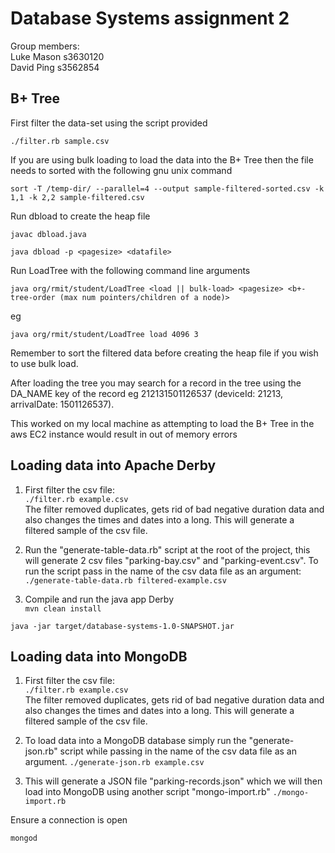 # Database Systems assignment 2

Group members:\
Luke Mason s3630120\
David Ping s3562854

## B+ Tree

First filter the data-set using the script provided

``./filter.rb sample.csv``

If you are using bulk loading to load the data into the B+ Tree then the file needs to sorted with the following gnu unix command

``sort -T /temp-dir/ --parallel=4 --output sample-filtered-sorted.csv -k 1,1 -k 2,2 sample-filtered.csv``

Run dbload to create the heap file

``javac dbload.java``

``java dbload -p <pagesize> <datafile>``

Run LoadTree with the following command line arguments

``java org/rmit/student/LoadTree <load || bulk-load> <pagesize> <b+-tree-order (max num pointers/children of a node)>``

eg

``java org/rmit/student/LoadTree load 4096 3``

Remember to sort the filtered data before creating the heap file if you wish to use bulk load.

After loading the tree you may search for a record in the tree using the DA_NAME key of the record eg 212131501126537 (deviceId: 21213, arrivalDate: 1501126537).

This worked on my local machine as attempting to load the B+ Tree in the aws EC2 instance would result in out of memory errors


## Loading data into Apache Derby

1. First filter the csv file: \
``./filter.rb example.csv``\
The filter removed duplicates, gets rid of bad negative duration data and also changes the times and dates into a long.
This will generate a filtered sample of the csv file.

2. Run the "generate-table-data.rb" script at the root of the project, this will generate 2 csv files "parking-bay.csv" and "parking-event.csv".
To run the script pass in the name of the csv data file as an argument: \
``./generate-table-data.rb filtered-example.csv``

3. Compile and run the java app Derby\
``mvn clean install``

``java -jar target/database-systems-1.0-SNAPSHOT.jar``

## Loading data into MongoDB
1. First filter the csv file: \
``./filter.rb example.csv``\
The filter removed duplicates, gets rid of bad negative duration data and also changes the times and dates into a long.
This will generate a filtered sample of the csv file.

2. To load data into a MongoDB database simply run the "generate-json.rb" script while passing in the name of the csv data file as an argument.
``./generate-json.rb example.csv``

3. This will generate a JSON file "parking-records.json" which we will then load into MongoDB using another script "mongo-import.rb"
``./mongo-import.rb``

Ensure a connection is open

``mongod``
